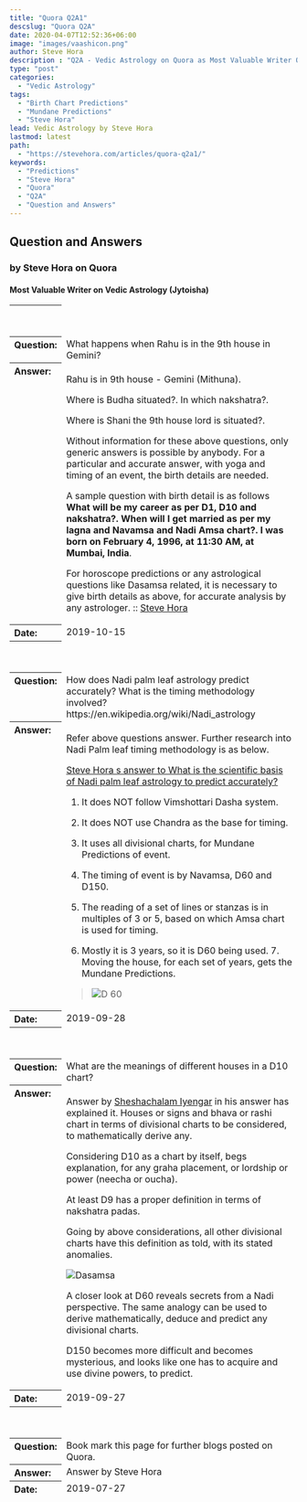 ```yaml
---
title: "Quora Q2A1"
descslug: "Quora Q2A"
date: 2020-04-07T12:52:36+06:00
image: "images/vaashicon.png"
author: Steve Hora
description : "Q2A - Vedic Astrology on Quora as Most Valuable Writer Questio and Answers on Vedic Astrology"
type: "post"
categories: 
  - "Vedic Astrology"
tags:
  - "Birth Chart Predictions"
  - "Mundane Predictions"
  - "Steve Hora"
lead: Vedic Astrology by Steve Hora
lastmod: latest 
path:
  - "https://stevehora.com/articles/quora-q2a1/"
keywords:
  - "Predictions"
  - "Steve Hora"
  - "Quora"
  - "Q2A"
  - "Question and Answers"  
---
```

<table>
<thead>

## Question and Answers

### by Steve Hora on Quora

#### Most Valuable Writer on Vedic Astrology (Jytoisha)

<tr><th style="height:55px; text-align:left; vertical-align:top"></th></tr><tr><th style="text-align:left; vertical-align:top">Question:</th>
<td style="text-align:left; vertical-align:top">
What happens when Rahu is in the 9th house in Gemini?
</td>
</tr>
<tr><th style="text-align:left; vertical-align:top">Answer:</th>

<td style="height:auto; vertical-align:top">

Rahu is in 9th house - Gemini (Mithuna).

Where is Budha situated?. In which nakshatra?.

Where is Shani the 9th house lord is situated?.

Without information for these above questions, only generic answers is possible by anybody. For a particular and accurate answer, with yoga and timing of an event, the birth details are needed.

A sample question with birth detail is as follows  **What will be my career as per D1, D10 and nakshatra?. When will I get married as per my lagna and Navamsa and Nadi Amsa chart?. I was born on February 4, 1996, at 11:30 AM, at Mumbai, India**.

For horoscope predictions or any astrological questions like Dasamsa related, it is necessary to give birth details as above, for accurate analysis by any astrologer.
:: [Steve Hora](https://www.quora.com/profile/Steve-Hora)
</td>
</tr>
<tr><th style="text-align:left; vertical-align:top">Date:</th>
<td style="text-align:left; vertical-align:top">
2019-10-15
</td>
</tr>

<tr><th style="height:55px; text-align:left; vertical-align:top"></th></tr><tr><th style="text-align:left; vertical-align:top">Question:</th>
<td style="text-align:left; vertical-align:top">
How does Nadi palm leaf astrology predict accurately? What is the timing methodology involved? https://en.wikipedia.org/wiki/Nadi_astrology	
</td>
</tr>
<tr><th style="text-align:left; vertical-align:top">Answer:</th>
<td style="height:auto; vertical-align:top">

Refer above questions answer. Further research into Nadi Palm leaf timing methodology is as below.

[Steve Hora s answer to What is the scientific basis of Nadi palm leaf astrology to predict accurately?](https://quora.com/What-is-the-scientific-basis-of-Nadi-palm-leaf-astrology-to-predict-accurately/answer/Steve-Hora)

1. It does NOT follow Vimshottari Dasha system.

2. It does NOT use Chandra as the base for timing.

3. It uses all divisional charts, for Mundane Predictions of event.

4. The timing of event is by Navamsa, D60 and D150.

5. The reading of a set of lines or stanzas is in multiples of 3 or 5, based on which Amsa chart is used for timing.

6. Mostly it is 3 years, so it is D60 being used. 7. Moving the house, for each set of years, gets the Mundane Predictions.

> ![D 60 ](/images/articles/quu1.jpg)	
</td>
</tr>
<tr><th style="text-align:left; vertical-align:top">Date:</th>
<td style="text-align:left; vertical-align:top">
2019-09-28
</td>
</tr>

<tr><th style="height:55px; text-align:left; vertical-align:top"></th></tr><tr><th style="text-align:left; vertical-align:top">Question:</th>
<td style="text-align:left; vertical-align:top">
What are the meanings of different houses in a D10 chart?	
</td>
</tr>
<tr><th style="text-align:left; vertical-align:top">Answer:</th>
<td style="height:auto; vertical-align:top">

Answer by [Sheshachalam Iyengar](https://quora.com/profile/Sheshachalam-Iyengar) in his answer has explained it. Houses or signs and bhava or rashi chart in terms of divisional charts to be considered, to mathematically derive any.

Considering D10 as a chart by itself, begs explanation, for any graha placement, or lordship or power (neecha or oucha).

At least D9 has a proper definition in terms of nakshatra padas.

Going by above considerations, all other divisional charts have this definition as told, with its stated anomalies.

![Dasamsa](/images/articles/quu2.png)

A closer look at D60 reveals secrets from a Nadi perspective. The same analogy can be used to derive mathematically, deduce and predict any divisional charts.

D150 becomes more difficult and becomes mysterious, and looks like one has to acquire and use divine powers, to predict.	
</td>
</tr>
<tr><th style="text-align:left; vertical-align:top">Date:</th>
<td style="text-align:left; vertical-align:top">
2019-09-27
</td>
</tr>





<tr><th style="height:55px; text-align:left; vertical-align:top"></th></tr><tr><th style="text-align:left; vertical-align:top">Question:</th>
<td style="text-align:left; vertical-align:top">
Book mark this page for further blogs posted on Quora.
</td>
</tr>
<tr><th style="text-align:left; vertical-align:top">Answer:</th>
<td style="height:auto; vertical-align:top">
Answer by Steve Hora
</td>
</tr>
<tr><th style="text-align:left; vertical-align:top">Date:</th>
<td style="text-align:left; vertical-align:top">
2019-07-27
</td>
</tr>

</table>
</thead>
